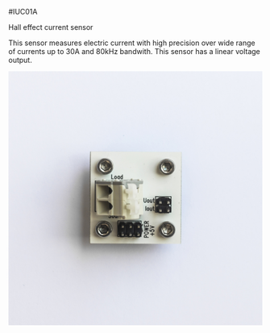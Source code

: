 <!--- Created:2017-01-02T13:45:51.702820: ---> 
<!--- Author:Mlab: ---> 
<!--- AuthorEmail:email@mlab.cz: ---> 
<!--- Tags:None: ---> 
<!--- Ust:None: ---> 
<!--- Name:IUC01A: --->
#IUC01A 
<!--- LongName --->
Hall effect current sensor
<!--- ELongName ---> 

<!--- Lead --->
This sensor measures electric current with high precision over wide range of currents up to 30A and 80kHz bandwith. This sensor has a linear voltage output.
<!--- ELead ---> 

![LeadImg](DOC/SRC/img/IUC01A_top_big.jpg) 


​
​
<!--- Description --->
<!--- EDescription --->
<!--- Content --->
<!--- EContent --->
            